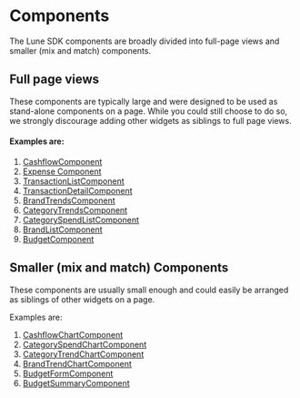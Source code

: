# Components

The Lune SDK components are broadly divided into full-page views and
smaller (mix and match) components.

## Full page views

These components are typically large and were designed to be used as
stand-alone components on a page. While you could still choose to do so,
we strongly discourage adding other widgets as siblings to full page
views.

#### Examples are:

1. [CashflowComponent](full-page/cashflow-component.md)
2. [Expense Component](full-page/expense-component.md)
3. [TransactionListComponent](full-page/transaction-list-component.md)
4. [TransactionDetailComponent](full-page/transaction-detail-component.md)
5. [BrandTrendsComponent](full-page/brand-trends-component.md)
6. [CategoryTrendsComponent](full-page/category-trends-component.md)
7. [CategorySpendListComponent](full-page/category-spend-list-component.md)
8. [BrandListComponent](full-page/brand-list-component.md)
9. [BudgetComponent](full-page/budget-component.md)

## Smaller (mix and match) Components

These components are usually small enough and could easily be arranged
as siblings of other widgets on a page.

Examples are:

1. [CashflowChartComponent](smaller/cashflow-chart-component.md)
2. [CategorySpendChartComponent](smaller/category-spend-chart-component.md)
3. [CategoryTrendChartComponent](smaller/category-trend-chart-component.md)
4. [BrandTrendChartComponent](smaller/brand-trend-chart-component.md)
5. [BudgetFormComponent](smaller/budget-form-component.md)
6. [BudgetSummaryComponent](smaller/budget-summary-component.md)

